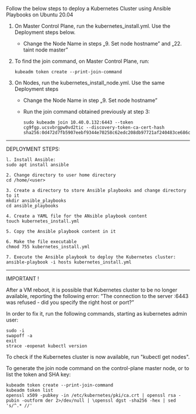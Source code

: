 Follow the below steps to deploy a Kubernetes Cluster using Ansible Playbooks on Ubuntu 20.04

1. On Master Control Plane, run the kubernetes_install.yml. Use the Deployment steps below.
   	- Change the Node Name in steps „9. Set node hostname” and „22. taint node master”
   	  
3. To find the join command, on Master Control Plane, run:

       kubeadm token create --print-join-command
   
4. On Nodes, run the kubernetes_install_node.yml. Use the same Deployment steps
   	- Change the Node Name in step „9. Set node hostname”
   	- Run the join command obtained previously at step 3:
  
          sudo kubeadm join 10.40.0.132:6443 --token cg9fgp.ucsvbrgpw0vd2tic --discovery-token-ca-cert-hash sha256:0d472d7fb5907eebf9344e70258c62edc208db97721af240483ce686c8a6b5ab

   
_____________________________________________________________________________________________________________________________________________________________________________________________________________________________________________________________________

DEPLOYMENT STEPS:

    l. Install Ansible:
    sudo apt install ansible

    2. Change directory to user home directory
    cd /home/<user>
     
    3. Create a directory to store Ansible playbooks and change directory to it
    mkdir ansible_playbooks
    cd ansible_playbooks
     
    4. Create a YAML file for the ANsible playbook content
    touch kubernetes_install.yml
     
    5. Copy the Ansible playbook content in it
        
    6. Make the file executable
    chmod 755 kubernetes_install.yml
	
    7. Execute the Ansible playbook to deploy the Kubernetes cluster:
    ansible-playbook -i hosts kubernetes_install.yml
_____________________________________________________________________________________________________________________________________________________________________________________________________________________________________________________________________


IMPORTANT !

After a VM reboot, it is possible that Kubernetes cluster to be no longer available, reporting the following error:
	”The connection to the server <node>:6443 was refused - did you specify the right host or port?”

 In order to fix it, run the following commands, starting as kubernetes admin user:
 
    sudo -i
    swapoff -a
    exit
    strace -eopenat kubectl version

To check if the Kubernetes cluster is now available, run "kubectl get nodes".

To generate the join node command on the control-plane master node, or to list the token and SHA key:

    kubeadm token create --print-join-command
    kubeadm token list
    openssl x509 -pubkey -in /etc/kubernetes/pki/ca.crt | openssl rsa -pubin -outform der 2>/dev/null | \openssl dgst -sha256 -hex | sed 's/^.* //'

